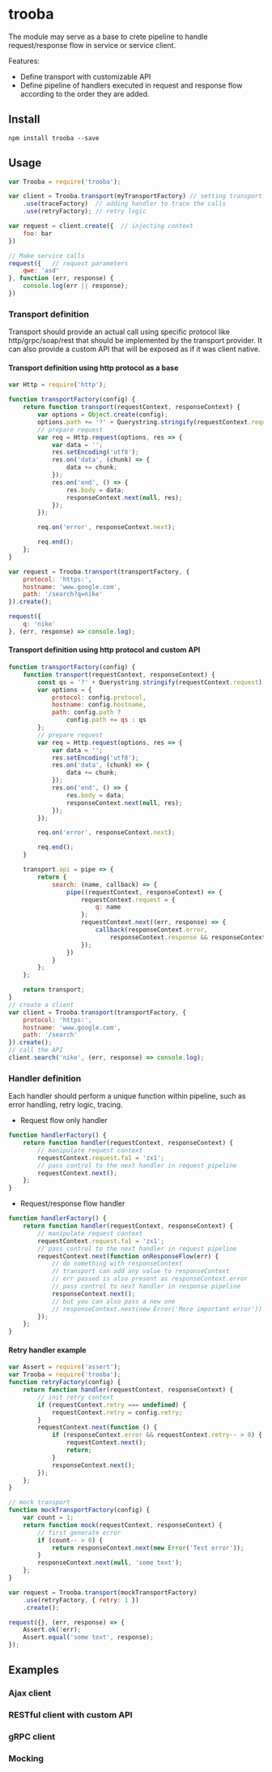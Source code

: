 # trooba

The module may serve as a base to crete pipeline to handle request/response flow in service or service client.

Features:
* Define transport with customizable API
* Define pipeline of handlers executed in request and response flow according to the order they are added.

## Install

```
npm install trooba --save
```

## Usage

```js
var Trooba = require('trooba');

var client = Trooba.transport(myTransportFactory) // setting transport or you can use module reference
    .use(traceFactory)  // adding handler to trace the calls
    .use(retryFactory); // retry logic

var request = client.create({  // injecting context
    foo: bar   
})

// Make service calls
request({   // request parameters
    qwe: 'asd'
}, function (err, response) {
    console.log(err || response);
})
```

### Transport definition

Transport should provide an actual call using specific protocol like http/grpc/soap/rest that should be implemented by the transport provider.
It can also provide a custom API that will be exposed as if it was client native.

#### Transport definition using http protocol as a base
```js
var Http = require('http');

function transportFactory(config) {
    return function transport(requestContext, responseContext) {
        var options = Object.create(config);
        options.path += '?' + Querystring.stringify(requestContext.request);
        // prepare request
        var req = Http.request(options, res => {
            var data = '';
            res.setEncoding('utf8');
            res.on('data', (chunk) => {
                data += chunk;
            });
            res.on('end', () => {
                res.body = data;
                responseContext.next(null, res);
            });
        });

        req.on('error', responseContext.next);

        req.end();
    };
}

var request = Trooba.transport(transportFactory, {
    protocol: 'https:',
    hostname: 'www.google.com',
    path: '/search?q=nike'
}).create();

request({
    q: 'nike'
}, (err, response) => console.log);
```

#### Transport definition using http protocol and custom API

```js
function transportFactory(config) {
    function transport(requestContext, responseContext) {
        const qs = '?' + Querystring.stringify(requestContext.request);
        var options = {
            protocol: config.protocol,
            hostname: config.hostname,
            path: config.path ?
                config.path += qs : qs
        };
        // prepare request
        var req = Http.request(options, res => {
            var data = '';
            res.setEncoding('utf8');
            res.on('data', (chunk) => {
                data += chunk;
            });
            res.on('end', () => {
                res.body = data;
                responseContext.next(null, res);
            });
        });

        req.on('error', responseContext.next);

        req.end();
    }

    transport.api = pipe => {
        return {
            search: (name, callback) => {
                pipe((requestContext, responseContext) => {
                    requestContext.request = {
                        q: name
                    };
                    requestContext.next((err, response) => {
                        callback(responseContext.error,
                            responseContext.response && responseContext.response.body);
                    });
                })
            }
        };
    };

    return transport;
}
// create a client
var client = Trooba.transport(transportFactory, {
    protocol: 'https:',
    hostname: 'www.google.com',
    path: '/search'
}).create();
// call the API
client.search('nike', (err, response) => console.log);
```

### Handler definition

Each handler should perform a unique function within pipeline, such as error handling, retry logic, tracing.

* Request flow only handler

```js
function handlerFactory() {
    return function handler(requestContext, responseContext) {
        // manipulate request context
        requestContext.request.fa1 = 'zx1';
        // pass control to the next handler in request pipeline
        requestContext.next();
    };
}
```

* Request/response flow handler

```js
function handlerFactory() {
    return function handler(requestContext, responseContext) {
        // manipulate request context
        requestContext.request.fa1 = 'zx1';
        // pass control to the next handler in request pipeline
        requestContext.next(function onResponseFlow(err) {
            // do something with responseContext
            // transport can add any value to responseContext
            // err passed is also present as responseContext.error
            // pass control to next handler in response pipeline
            responseContext.next();
            // but you can also pass a new one
            // responseContext.next(new Error('More important error'))
        });
    };
}
```

#### Retry handler example

```js
var Assert = require('assert');
var Trooba = require('trooba');
function retryFactory(config) {
    return function handler(requestContext, responseContext) {
        // init retry context
        if (requestContext.retry === undefined) {
            requestContext.retry = config.retry;
        }
        requestContext.next(function () {
            if (responseContext.error && requestContext.retry-- > 0) {
                requestContext.next();
                return;
            }
            responseContext.next();
        });
    };
}

// mock transport
function mockTransportFactory(config) {
    var count = 1;
    return function mock(requestContext, responseContext) {
        // first generate error
        if (count-- > 0) {
            return responseContext.next(new Error('Test error'));
        }
        responseContext.next(null, 'some text');
    };
}

var request = Trooba.transport(mockTransportFactory)
    .use(retryFactory, { retry: 1 })
    .create();

request({}, (err, response) => {
    Assert.ok(!err);
    Assert.equal('some text', response);
});
```

## Examples

### Ajax client

### RESTful client with custom API

### gRPC client

### Mocking
